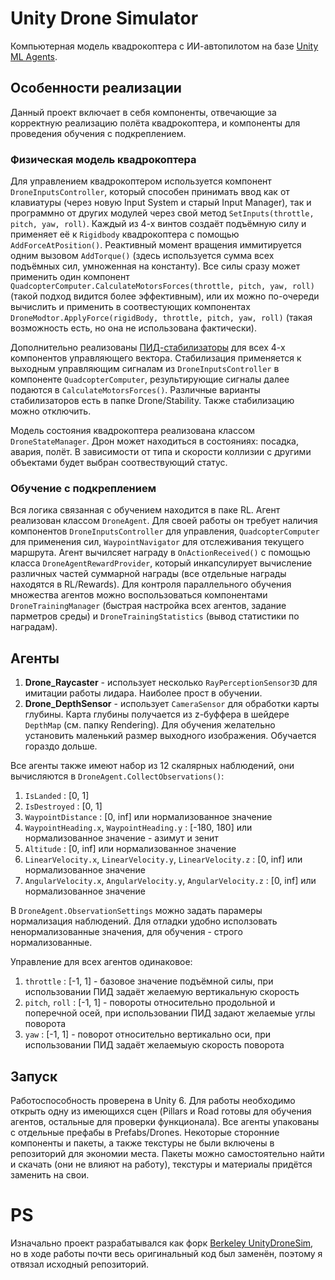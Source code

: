# Unity Drone Simulator

Компьютерная модель квадрокоптера с ИИ-автопилотом на базе [Unity ML Agents](https://github.com/Unity-Technologies/ml-agents).

## Особенности реализации
Данный проект включает в себя компоненты, отвечающие за корректную реализацию полёта квадрокоптера, и компоненты для проведения обучения с подкреплением.

### Физическая модель квадрокоптера

Для управлением квадрокоптером используется компонент `DroneInputsController`, который способен принимать ввод как от клавиатуры (через новую Input System и старый Input Manager), так и программно от других модулей через свой метод `SetInputs(throttle, pitch, yaw, roll)`. Каждый из 4-х винтов создаёт подъёмную силу и применяет её к `Rigidbody` квадрокоптера с помощью `AddForceAtPosition()`. Реактивный момент вращения иммитируется одним вызовом `AddTorque()` (здесь используется сумма всех подъёмных сил, умноженная на константу). Все силы сразу может применить один компонент `QuadcopterComputer.CalculateMotorsForces(throttle, pitch, yaw, roll)` (такой подход видится более эффективным), или их можно по-очереди вычислить и применить в соотвестующих компонентах `DroneModtor.ApplyForce(rigidBody, throttle, pitch, yaw, roll)` (такая возможность есть, но она не использована фактически). 

Дополнительно реализованы [ПИД-стабилизаторы](https://ru.wikipedia.org/wiki/%D0%9F%D0%98%D0%94-%D1%80%D0%B5%D0%B3%D1%83%D0%BB%D1%8F%D1%82%D0%BE%D1%80) для всех 4-х компонентов управляющего вектора. Стабилизация применяется к выходным управляющим сигналам из `DroneInputsController` в компоненте `QuadcopterComputer`, результирующие сигналы далее подаются в `CalculateMotorsForces()`. Различные варианты стабилизаторов есть в папке Drone/Stability. Также стабилизацию можно отключить.

Модель состояния квадрокоптера реализована классом `DroneStateManager`. Дрон может находиться в состояниях: посадка, авария, полёт. В зависимости от типа и скорости коллизии с другими объектами будет выбран соотвествующий статус. 

### Обучение с подкреплением

Вся логика связанная с обучением находится в паке RL. Агент реализован классом `DroneAgent`. Для своей работы он требует наличия компонентов `DroneInputsController` для управления, `QuadcopterComputer` для применения сил, `WaypointNavigator` для отслеживания текущего маршрута. Агент вычилсяет награду в `OnActionReceived()` с помощью класса `DroneAgentRewardProvider`, который инкапсулирует вычисление различных частей суммарной награды (все отдельные награды находятся в RL/Rewards). Для контроля параллельного  обучения множества агентов можно воспользоваться компонентами `DroneTrainingManager` (быстрая настройка всех агентов, задание парметров среды) и `DroneTrainingStatistics` (вывод статистики по наградам).

## Агенты
1. **Drone_Raycaster** - использует несколько `RayPerceptionSensor3D` для имитации работы лидара. Наиболее прост в обучении.
2. **Drone_DepthSensor** - использует `CameraSensor` для обработки карты глубины. Карта глубины получается из z-буффера в шейдере `DepthMap` (см. папку Rendering). Для обучения желательно установить маленький размер выходного изображения. Обучается гораздо дольше.

Все агенты также имеют набор из 12 скалярных наблюдений, они вычисляются в `DroneAgent.CollectObservations()`:
 1. `IsLanded` : [0, 1]
 2. `IsDestroyed` : [0, 1]
 3. `WaypointDistance` : [0, inf] или нормализованное значение
 4. `WaypointHeading.x`, `WaypointHeading.y` : [-180, 180] или нормализованное значение - азимут и зенит
 5. `Altitude` : [0, inf] или нормализованное значение
 6. `LinearVelocity.x`, `LinearVelocity.y`, `LinearVelocity.z` : [0, inf] или нормализованное значение
 7. `AngularVelocity.x`, `AngularVelocity.y`, `AngularVelocity.z` : [0, inf] или нормализованное значение

В `DroneAgent.ObservationSettings` можно задать парамеры нормализация наблюдений. Для отладки удобно исползовать ненормализованные значения, для обучения - строго нормализованные.

Управление для всех агентов одинаковое:
 1. `throttle` : [-1, 1] - базовое значение подъёмной силы, при использовании ПИД задаёт желаемую вертикальную скорость
 2. `pitch`, `roll` : [-1, 1] - повороты относительно продольной и поперечной осей, при использовании ПИД задают желаемые углы поворота
 3. `yaw` : [-1, 1] - поворот относительно вертикально оси, при использовании ПИД задаёт желаемыую скорость поворота

## Запуск
Работоспособность проверена в Unity 6. Для работы необходимо открыть одну из имеющихся сцен (Pillars и Road готовы для обучения агентов, остальные для проверки функционала). Все агенты упакованы с отдельные префабы в Prefabs/Drones. Некоторые сторонние компоненты и пакеты, а также текстуры не были включены в репозиторий для экономии места. Пакеты можно самостоятельно найти и скачать (они не влияют на работу), текстуры и материалы придётся заменить на свои.

# PS
Изначально проект разрабатывался как форк [Berkeley UnityDroneSim](https://github.com/UAVs-at-Berkeley/UnityDroneSim), но в ходе работы почти весь оригинальный код был заменён, поэтому я отвязал исходный репозиторий.

